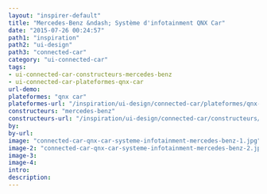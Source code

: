 ```yaml
---
layout: "inspirer-default"
title: "Mercedes-Benz &ndash; Système d'infotainment QNX Car"
date: "2015-07-26 00:24:57"
path1: "inspiration"
path2: "ui-design"
path3: "connected-car"
category: "ui-connected-car"
tags:
- ui-connected-car-constructeurs-mercedes-benz
- ui-connected-car-plateformes-qnx-car
url-demo:
plateformes: "qnx car"
plateformes-url: "/inspiration/ui-design/connected-car/plateformes/qnx-car/"
constructeurs: "mercedes-benz"
constructeurs-url: "/inspiration/ui-design/connected-car/constructeurs/mercedes-benz/"
by:
by-url:
image: "connected-car-qnx-car-systeme-infotainment-mercedes-benz-1.jpg"
image-2: "connected-car-qnx-car-systeme-infotainment-mercedes-benz-2.jpg"
image-3:
image-4:
intro:
description:
---
```

